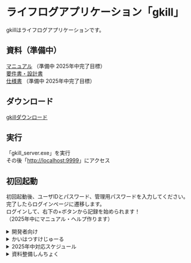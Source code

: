 # ライフログアプリケーション「gkill」
gkillはライフログアプリケーションです。  

## 資料（準備中）
[マニュアル](.) （準備中 2025年中完了目標）  
[要件書・設計書](https://github.com/mt3hr/gkill/tree/main/documents)  
[仕様書](.) （準備中 2025年中完了目標）  

## ダウンロード
[gkillダウンロード](https://github.com/mt3hr/gkill/releases/latest)  

## 実行
「gkill_server.exe」を実行  
その後「[http://localhost:9999](http://localhost:9999)」にアクセス  

## 初回起動  
初回起動後、ユーザIDとパスワード、管理用パスワードを入力してください。  
完了したらログインページに遷移します。  
ログインして、右下の+ボタンから記録を始められます！  
（2025年中にマニュアル・ヘルプ作ります）  

<details>
<summary>開発者向け</summary>

### 開発環境

### セットアップ
1. Golang バージョン1.22.4の開発環境を用意する  
2. Cコンパイラを用意する（cgo使用のため）  
3. Node.js バージョン20.15.1の開発環境を用意する  
4. 以下のコマンドを実行する  
```
npm i
```

### ビルド・インストール

```
npm run go_mod
npm run install_server
```
</details>

<details>
<summary>かいはつすけじゅーる</summary>
【開発フェーズ】（2025-02-01 リスケ）  

100% 2024-07-18 対応完了 01.計画準備  

100% 2024-08-15 対応完了 02.全体設計  

100% 2025-02-02 対応完了 03.実装  

100% 2025-02-16 対応完了 04.全体テスト  

100% 2025-02-28 対応完了 05.トライアルテスト フィードバック対応  

100% 2025-03-01 完了目標 06.リリース  
[gkillダウンロード](https://github.com/mt3hr/gkill/releases/latest)  

</details>

<details>
<summary>2025年中対応スケジュール</summary>
【保守性向上フェーズ】  

070% 2025-05-16 完了目標 機能追加実装  

000% 2025-06-08 完了目標 ソース保守性向上対応  

000% 2025-06-16 完了目標 v1.1.0リリース  

000% 2025-08-16 完了目標 マニュアル用サンプルデータ取得  

000% 2025-10-05 完了目標 マニュアル&ヘルプ同梱版リリース  

</details>

<details>
<summary>資料整備しんちょく</summary>
【資料整備フェーズ】  

000% A-1 画面遷移仕様図  

000% A-2 ユースケース仕様書  

000% B-1 ER仕様図  

000% C-1 詳細クラス仕様書  

000% C-2 主要プログラム仕様説明書  

000% D-1 サンプルデータ  

000% D-2 ユーザマニュアル  

000% E-1 README  

</details>